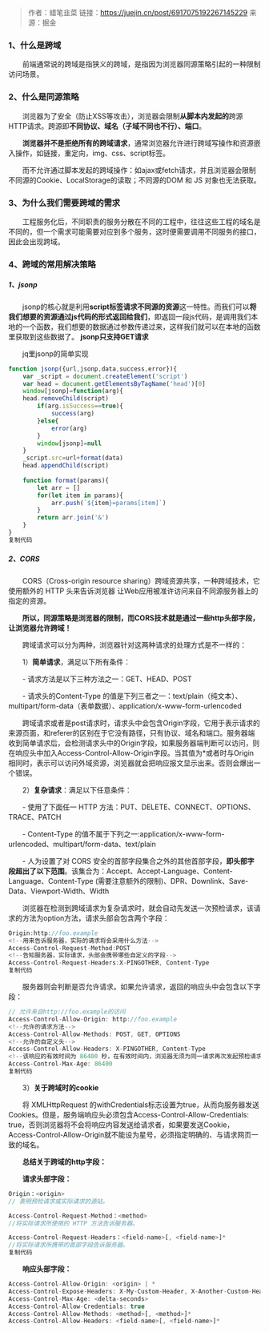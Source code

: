 > 作者：蜡笔韭菜
> 链接：https://juejin.cn/post/6917075192267145229
> 来源：掘金

### 1、什么是跨域

　　前端通常说的跨域是指狭义的跨域，是指因为浏览器同源策略引起的一种限制访问场景。

### 2、什么是同源策略

　　浏览器为了安全（防止XSS等攻击），浏览器会限制**从脚本内发起的**跨源HTTP请求。跨源即**不同协议、域名（子域不同也不行）、端口**。

　　**浏览器并不是拒绝所有的跨域请求**，通常浏览器允许进行跨域写操作和资源嵌入操作，如链接，重定向，img、css、script标签。

　　而不允许通过脚本发起的跨域操作：如ajax或fetch请求，并且浏览器会限制不同源的Cookie、LocalStorage的读取；不同源的DOM 和 JS 对象也无法获取。

### 3、为什么我们需要跨域的需求

　　工程服务化后，不同职责的服务分散在不同的工程中，往往这些工程的域名是不同的，但一个需求可能需要对应到多个服务，这时便需要调用不同服务的接口，因此会出现跨域。

### 4、跨域的常用解决策略

##### 1、jsonp

　　jsonp的核心就是利用**script标签请求不同源的资源**这一特性。而我们可以**将我们想要的资源通过js代码的形式返回给我们**，即返回一段js代码，是调用我们本地的一个函数，我们想要的数据通过参数传递过来，这样我们就可以在本地的函数里获取到这些数据了。  **jsonp只支持GET请求**

　　jq里jsonp的简单实现

```js
function jsonp({url,jsonp,data,success,error}){
    var _script = document.createElement('script')
    var head = document.getElementsByTagName('head')[0]
    window[jsonp]=function(arg){
    head.removeChild(script)
        if(arg.isSuccess==true){
            success(arg)
        }else{
            error(arg)
        }
        window[jsonp]=null
    }
    _script.src=url+format(data)
    head.appendChild(script) 
    
    function format(params){
        let arr = []
        for(let item in params){
            arr.push(`${item}=params[item]`)
        }
        return arr.join('&')
    }
}
复制代码
```

##### 2、CORS

　　CORS（Cross-origin resource sharing）跨域资源共享，一种跨域技术，它使用额外的 HTTP 头来告诉浏览器  让Web应用被准许访问来自不同源服务器上的指定的资源。

　　**所以，同源策略是浏览器的限制，而CORS技术就是通过一些http头部字段，让浏览器允许跨域！**

　　跨域请求可以分为两种，浏览器针对这两种请求的处理方式是不一样的：

　　1）**简单请求**，满足以下所有条件：

　　- 请求方法是以下三种方法之一：GET、HEAD、POST

　　- 请求头的Content-Type 的值是下列三者之一：text/plain（纯文本）、multipart/form-data（表单数据）、application/x-www-form-urlencoded

　　跨域请求或者是post请求时，请求头中会包含Origin字段，它用于表示请求的来源页面，和referer的区别在于它没有路径，只有协议、域名和端口。服务器端收到简单请求后，会检测请求头中的Origin字段，如果服务器端判断可以访问，则在响应头中加入Access-Control-Allow-Origin字段。当其值为*或者时与Origin相同时，表示可以访问外域资源，浏览器就会把响应报文显示出来。否则会爆出一个错误。

　　2）**复杂请求**：满足以下任意条件：

　　- 使用了下面任一 HTTP 方法：PUT、DELETE、CONNECT、OPTIONS、TRACE、PATCH　　

　　- Content-Type 的值不属于下列之一:application/x-www-form-urlencoded、multipart/form-data、text/plain　　

　　- 人为设置了对 CORS 安全的首部字段集合之外的其他首部字段，**即头部字段超出了以下范围**。该集合为：Accept、Accept-Language、Content-Language、Content-Type (需要注意额外的限制)、DPR、Downlink、Save-Data、Viewport-Width、Width　　

　　浏览器在检测到跨域请求为复杂请求时，就会自动先发送一次预检请求，该请求的方法为option方法，请求头部会包含两个字段：

```js
Origin:http://foo.example
<!--用来告诉服务器，实际的请求将会采用什么方法-->
Access-Control-Request-Method:POST
<!--告知服务器，实际请求，头部会携带哪些自定义的字段-->
Access-Control-Request-Headers:X-PINGOTHER, Content-Type
复制代码
```

　　服务器则会判断是否允许请求。如果允许请求，返回的响应头中会包含以下字段：

```js
// 允许来自http://foo.example的访问
Access-Control-Allow-Origin: http://foo.example
<!--允许的请求方法-->
Access-Control-Allow-Methods: POST, GET, OPTIONS
<!--允许的自定义头-->
Access-Control-Allow-Headers: X-PINGOTHER, Content-Type
<!--该响应的有效时间为 86400 秒，在有效时间内，浏览器无须为同一请求再次发起预检请求-->
Access-Control-Max-Age: 86400
复制代码
```

　　3）**关于跨域时的cookie**

　　将 XMLHttpRequest 的withCredentials标志设置为true，从而向服务器发送 Cookies。但是，服务端响应头必须包含Access-Control-Allow-Credentials: true，否则浏览器将不会将响应内容发送给请求者，如果要发送Cookie，Access-Control-Allow-Origin就不能设为星号，必须指定明确的、与请求网页一致的域名。

　　**总结关于跨域的http字段：**

　　**请求头部字段：**

```js
Origin：<origin>
// 表明预检请求或实际请求的源站。

Access-Control-Request-Method：<method>  
//将实际请求所使用的 HTTP 方法告诉服务器。

Access-Control-Request-Headers：<field-name>[, <field-name>]* 
//将实际请求所携带的首部字段告诉服务器。
复制代码
```

　　**响应头部字段：**

```js
Access-Control-Allow-Origin: <origin> | *
Access-Control-Expose-Headers: X-My-Custom-Header, X-Another-Custom-Header
Access-Control-Max-Age: <delta-seconds>
Access-Control-Allow-Credentials: true
Access-Control-Allow-Methods: <method>[, <method>]*
Access-Control-Allow-Headers: <field-name>[, <field-name>]*
```